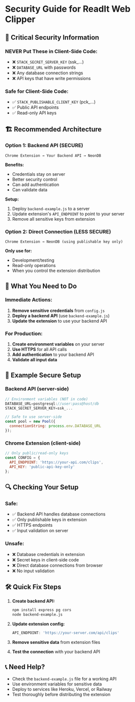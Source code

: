 # Security Guide for ReadIt Web Clipper

## 🔐 **Critical Security Information**

### **NEVER Put These in Client-Side Code:**
- ❌ `STACK_SECRET_SERVER_KEY` (ssk_...)
- ❌ `DATABASE_URL` with passwords
- ❌ Any database connection strings
- ❌ API keys that have write permissions

### **Safe for Client-Side Code:**
- ✅ `STACK_PUBLISHABLE_CLIENT_KEY` (pck_...)
- ✅ Public API endpoints
- ✅ Read-only API keys

## 🏗️ **Recommended Architecture**

### **Option 1: Backend API (SECURE)**
```
Chrome Extension → Your Backend API → NeonDB
```

**Benefits:**
- Credentials stay on server
- Better security control
- Can add authentication
- Can validate data

**Setup:**
1. Deploy `backend-example.js` to a server
2. Update extension's `API_ENDPOINT` to point to your server
3. Remove all sensitive keys from extension

### **Option 2: Direct Connection (LESS SECURE)**
```
Chrome Extension → NeonDB (using publishable key only)
```

**Only use for:**
- Development/testing
- Read-only operations
- When you control the extension distribution

## 🚨 **What You Need to Do**

### **Immediate Actions:**
1. **Remove sensitive credentials** from `config.js`
2. **Deploy a backend API** (use `backend-example.js`)
3. **Update the extension** to use your backend API

### **For Production:**
1. **Create environment variables** on your server
2. **Use HTTPS** for all API calls
3. **Add authentication** to your backend API
4. **Validate all input data**

## 📝 **Example Secure Setup**

### **Backend API (server-side)**
```javascript
// Environment variables (NOT in code)
DATABASE_URL=postgresql://user:pass@host/db
STACK_SECRET_SERVER_KEY=ssk_...

// Safe to use server-side
const pool = new Pool({
  connectionString: process.env.DATABASE_URL
});
```

### **Chrome Extension (client-side)**
```javascript
// Only public/read-only keys
const CONFIG = {
  API_ENDPOINT: 'https://your-api.com/clips',
  API_KEY: 'public-api-key-only'
};
```

## 🔍 **Checking Your Setup**

### **Safe:**
- ✅ Backend API handles database connections
- ✅ Only publishable keys in extension
- ✅ HTTPS endpoints
- ✅ Input validation on server

### **Unsafe:**
- ❌ Database credentials in extension
- ❌ Secret keys in client-side code
- ❌ Direct database connections from browser
- ❌ No input validation

## 🛠️ **Quick Fix Steps**

1. **Create backend API:**
   ```bash
   npm install express pg cors
   node backend-example.js
   ```

2. **Update extension config:**
   ```javascript
   API_ENDPOINT: 'https://your-server.com/api/clips'
   ```

3. **Remove sensitive data** from extension files

4. **Test the connection** with your backend API

## 📞 **Need Help?**

- Check the `backend-example.js` file for a working API
- Use environment variables for sensitive data
- Deploy to services like Heroku, Vercel, or Railway
- Test thoroughly before distributing the extension 
